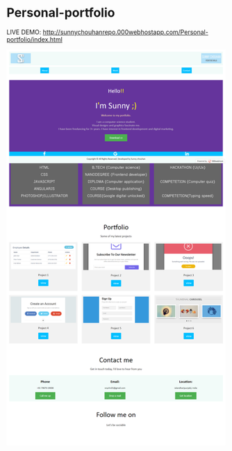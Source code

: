 # Personal-portfolio
LIVE DEMO: http://sunnychouhanrepo.000webhostapp.com/Personal-portfolio/index.html

![Screenshot](Personalportfolio.png)
